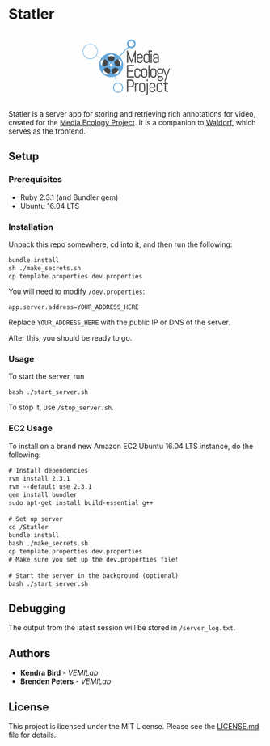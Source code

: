# Statler

![Media Ecology Project Image](/media/mep-banner.png)

Statler is a server app for storing and retrieving rich annotations for video, created for the [Media Ecology Project](https://sites.dartmouth.edu/mediaecology/). It is a companion to [Waldorf](https://github.com/seieibob/Waldorf), which serves as the frontend.

## Setup

### Prerequisites

* Ruby 2.3.1 (and Bundler gem)
* Ubuntu 16.04 LTS

### Installation

Unpack this repo somewhere, cd into it, and then run the following:

```
bundle install
sh ./make_secrets.sh
cp template.properties dev.properties
```

You will need to modify `/dev.properties`:
```
app.server.address=YOUR_ADDRESS_HERE
```
Replace `YOUR_ADDRESS_HERE` with the public IP or DNS of the server.

After this, you should be ready to go.

### Usage

To start the server, run
```
bash ./start_server.sh
```

To stop it, use `/stop_server.sh`.


### EC2 Usage
To install on a brand new Amazon EC2 Ubuntu 16.04 LTS instance, do the following:
```
# Install dependencies
rvm install 2.3.1
rvm --default use 2.3.1
gem install bundler
sudo apt-get install build-essential g++

# Set up server
cd /Statler
bundle install
bash ./make_secrets.sh
cp template.properties dev.properties
# Make sure you set up the dev.properties file!

# Start the server in the background (optional)
bash ./start_server.sh
```

## Debugging

The output from the latest session will be stored in `/server_log.txt`.

## Authors

* **Kendra Bird** - *VEMILab*
* **Brenden Peters** - *VEMILab*

## License

This project is licensed under the MIT License. Please see the [LICENSE.md](/LICENSE.md) file for details.